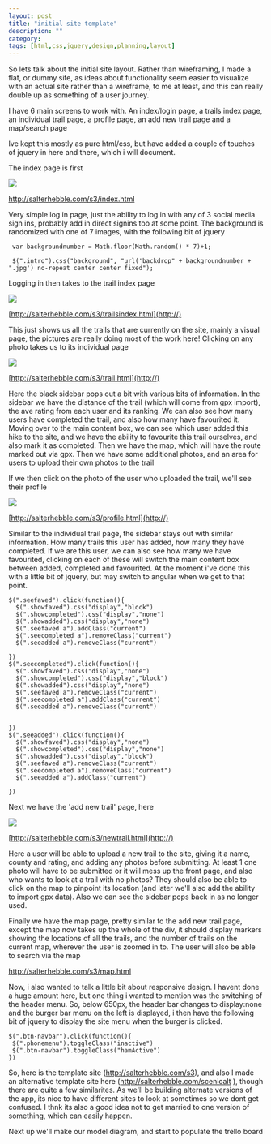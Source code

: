 ```yaml
---
layout: post
title: "initial site template"
description: ""
category: 
tags: [html,css,jquery,design,planning,layout]
---
```

So lets talk about the initial site layout. Rather than wireframing, I made a flat, or dummy site, as ideas about functionality seem easier to visualize with an actual site rather than a wireframe, to me at least, and this can really double up as something of a user journey.

 I have 6 main screens to work with. An index/login page, a trails index page, an individual trail page, a profile page, an add new trail page and a map/search page

Ive kept this mostly as pure html/css, but have added a couple of touches of jquery in here and there, which i will document.

The index page is first 

<a href="http://salterhebble.com/s3/index.html"><img src="http://salterhebble.com/s3/st1.jpg"></a>

<a href="http://salterhebble.com/s3/index.html">http://salterhebble.com/s3/index.html</a>

Very simple log in page, just the ability to log in with any of 3 social media sign ins, probably add in direct signins too at some point. The background is randomized with one of 7 images, with the following bit of jquery

     var backgroundnumber = Math.floor(Math.random() * 7)+1;

     $(".intro").css("background", "url('backdrop" + backgroundnumber + ".jpg') no-repeat center center fixed");
   
   
Logging in then takes to the trail index page 

<a href="http://salterhebble.com/s3/trailsindex.html"><img src="http://salterhebble.com/s3/st2.jpg">

[http://salterhebble.com/s3/trailsindex.html](http://)


This just shows us all the trails that are currently on the site, mainly a visual page, the pictures are really doing most of the work here! Clicking on any photo takes us to its individual page


<a href="http://salterhebble.com/s3/trail.html"><img src="http://salterhebble.com/s3/st3.jpg"></a>
 
[http://salterhebble.com/s3/trail.html](http://)
 
 Here the black sidebar pops out a bit with various bits of information. In the sidebar we have the distance of the trail (which will come from gpx import), the ave rating from each user and its ranking. We can also see how many users have completed the trail, and also how many have favourited it. Moving over to the main content box, we can see which user added this hike to the site, and we have the ability to favourite this trail ourselves, and also mark it as completed. Then we have the map, which will have the route marked out via gpx. Then we have some additional photos, and an area for users to upload their own photos to the trail
 
If we then click on the photo of the user who uploaded the trail, we'll see their profile

<a href="http://salterhebble.com/s3/profile.html"><img src="http://salterhebble.com/s3/st5.jpg"></a>

[http://salterhebble.com/s3/profile.html](http://)

Similar to the individual trail page, the sidebar stays out with similar information. How many trails this user has added, how many they have completed. If we are this user, we can also see how many we have favourited, clicking on each of these will switch the main content box between added, completed and favourited. At the moment i've done this with a little bit of jquery, but may switch to angular when we get to that point.

    $(".seefaved").click(function(){
      $(".showfaved").css("display","block")
      $(".showcompleted").css("display","none")
      $(".showadded").css("display","none")
      $(".seefaved a").addClass("current")
      $(".seecompleted a").removeClass("current")
      $(".seeadded a").removeClass("current")

    })
    $(".seecompleted").click(function(){
      $(".showfaved").css("display","none")
      $(".showcompleted").css("display","block")
      $(".showadded").css("display","none")
      $(".seefaved a").removeClass("current")
      $(".seecompleted a").addClass("current")
      $(".seeadded a").removeClass("current")
    

    })
    $(".seeadded").click(function(){
      $(".showfaved").css("display","none")
      $(".showcompleted").css("display","none")
      $(".showadded").css("display","block")
      $(".seefaved a").removeClass("current")
      $(".seecompleted a").removeClass("current")
      $(".seeadded a").addClass("current")
 
    }) 
    
Next we have the 'add new trail' page, here

<a href="http://salterhebble.com/s3/newtrail.html"><img src="http://salterhebble.com/s3/st4.jpg"></a>

[http://salterhebble.com/s3/newtrail.html](http://)

Here a user will be able to upload a new trail to the site, giving it a name, county and rating, and adding any photos before submitting. At least 1 one photo will have to be submitted or it will mess up the front page, and also who wants to look at a trail with no photos? They should also be able to click on the map to pinpoint its location (and later we'll also add the ability to import gpx data). Also we can see the sidebar pops back in as no longer used.

Finally we have the map page, pretty similar to the add new trail page, except the map now takes up the whole of the div, it should display markers showing the locations of all the trails, and the number of trails on the current map, wherever the user is zoomed in to. The user will also be able to search via the map

<a href="http://salterhebble.com/s3/map.html">http://salterhebble.com/s3/map.html</a>

Now, i also wanted to talk a little bit about responsive design. I havent done a huge amount here, but one thing i wanted to mention was the switching of the header menu. So, below 650px, the header bar changes to display:none and the burger bar menu on the left is displayed, i then have the following bit of jquery to display the site menu when the burger is clicked.

    $(".btn-navbar").click(function(){
     $(".phonemenu").toggleClass("inactive")
     $(".btn-navbar").toggleClass("hamActive")
    })
    
 So, here is the template site (<a href="http://salterhebble.com/s3/map.html">http://salterhebble.com/s3</a>), and also I made an alternative template site here (<a href="http://salterhebble.com/scenicalt/index.html">http://salterhebble.com/scenicalt</a>
), though there are quite a few similarites. As we'll be building alternate versions of the app, its nice to have different sites to look at sometimes so we dont get confused. I thnk its also a good idea not to get married to one version of something, which can easily happen.

Next up we'll make our model diagram, and start to populate the trello board